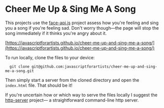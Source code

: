 # Cheer Me Up & Sing Me A Song

This projects use the [face-api.js](https://github.com/justadudewhohacks/face-api.js) project assess how you're feeling and sing you a song if you're feeling sad. Don't worry though—the page will stop the song immediately if it thinks you're angry about it.

[https://javascriptforartists.github.io/cheer-me-up-and-sing-me-a-song/](https://javascriptforartists.github.io/cheer-me-up-and-sing-me-a-song/)

To run locally, clone the files to your device:

```
  git clone git@github.com:javascriptforartists/cheer-me-up-and-sing-me-a-song.git  
```

Then simply start a server from the cloned directory and open the `index.html` file. That should be it!

If you're uncertain how or which way to serve the files locally I suggest the [http-server](https://github.com/http-party/http-server) project— a straightforward command-line http server.

